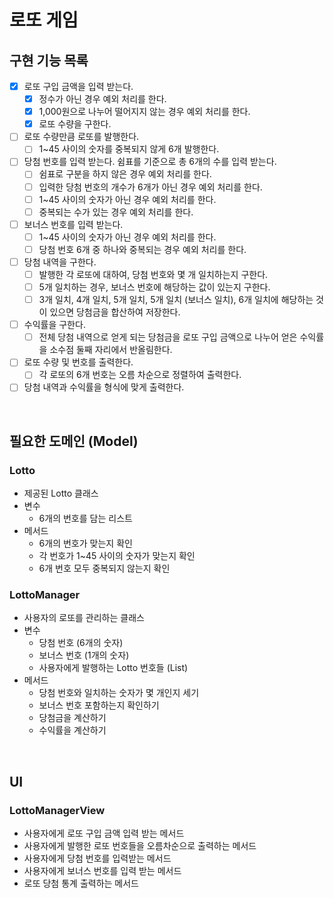 # 로또 게임

## 구현 기능 목록
- [x] 로또 구입 금액을 입력 받는다.
  - [x] 정수가 아닌 경우 예외 처리를 한다.
  - [x] 1,000원으로 나누어 떨어지지 않는 경우 예외 처리를 한다.
  - [x] 로또 수량을 구한다.
- [ ] 로또 수량만큼 로또를 발행한다.
  - [ ] 1~45 사이의 숫자를 중복되지 않게 6개 발행한다.
- [ ] 당첨 번호를 입력 받는다. 쉼표를 기준으로 총 6개의 수를 입력 받는다. 
  - [ ] 쉼표로 구분을 하지 않은 경우 예외 처리를 한다. 
  - [ ] 입력한 당첨 번호의 개수가 6개가 아닌 경우 예외 처리를 한다. 
  - [ ] 1~45 사이의 숫자가 아닌 경우 예외 처리를 한다.
  - [ ] 중복되는 수가 있는 경우 예외 처리를 한다.
- [ ] 보너스 번호를 입력 받는다.
  - [ ] 1~45 사이의 숫자가 아닌 경우 예외 처리를 한다. 
  - [ ] 당첨 번호 6개 중 하나와 중복되는 경우 예외 처리를 한다.
- [ ] 당첨 내역을 구한다. 
  - [ ] 발행한 각 로또에 대하여, 당첨 번호와 몇 개 일치하는지 구한다. 
  - [ ] 5개 일치하는 경우, 보너스 번호에 해당하는 값이 있는지 구한다. 
  - [ ] 3개 일치, 4개 일치, 5개 일치, 5개 일치 (보너스 일치), 6개 일치에 해당하는 것이 있으면 당첨금을 합산하여 저장한다.
- [ ] 수익률을 구한다. 
  - [ ] 전체 당첨 내역으로 얻게 되는 당첨금을 로또 구입 금액으로 나누어 얻은 수익률을 소수점 둘째 자리에서 반올림한다. 
- [ ] 로또 수량 및 번호를 출력한다. 
  - [ ] 각 로또의 6개 번호는 오름 차순으로 정렬하여 출력한다.
- [ ] 당첨 내역과 수익률을 형식에 맞게 출력한다.

<br>

## 필요한 도메인 (Model)

### Lotto

- 제공된 Lotto 클래스
- 변수
  - 6개의 번호를 담는 리스트
- 메서드
  - 6개의 번호가 맞는지 확인
  - 각 번호가 1~45 사이의 숫자가 맞는지 확인
  - 6개 번호 모두 중복되지 않는지 확인

### LottoManager

- 사용자의 로또를 관리하는 클래스
- 변수
  - 당첨 번호 (6개의 숫자)
  - 보너스 번호 (1개의 숫자)
  - 사용자에게 발행하는 Lotto 번호들 (List<Lotto>)
- 메서드
  - 당첨 번호와 일치하는 숫자가 몇 개인지 세기
  - 보너스 번호 포함하는지 확인하기
  - 당첨금을 계산하기
  - 수익률을 계산하기

<br>

## UI

### LottoManagerView

- 사용자에게 로또 구입 금액 입력 받는 메서드
- 사용자에게 발행한 로또 번호들을 오름차순으로 출력하는 메서드
- 사용자에게 당첨 번호를 입력받는 메서드
- 사용자에게 보너스 번호를 입력 받는 메서드
- 로또 당첨 통계 출력하는 메서드